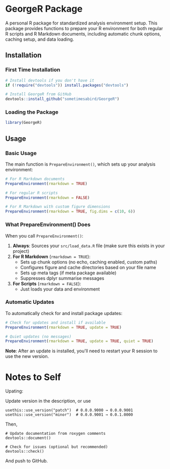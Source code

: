 # GeorgeR Package

A personal R package for standardized analysis environment setup. This package provides functions to prepare your R environment for both regular R scripts and R Markdown documents, including automatic chunk options, caching setup, and data loading.

## Installation

### First Time Installation

```r
# Install devtools if you don't have it
if (!require("devtools")) install.packages("devtools")

# Install GeorgeR from GitHub
devtools::install_github("sometimesabird/GeorgeR")
```

### Loading the Package

```r
library(GeorgeR)
```

## Usage

### Basic Usage

The main function is `PrepareEnvironment()`, which sets up your analysis environment:

```r
# For R Markdown documents
PrepareEnvironment(rmarkdown = TRUE)

# For regular R scripts
PrepareEnvironment(rmarkdown = FALSE)

# For R Markdown with custom figure dimensions
PrepareEnvironment(rmarkdown = TRUE, fig.dims = c(10, 6))
```

### What PrepareEnvironment() Does

When you call `PrepareEnvironment()`:

1. **Always**: Sources your `src/load_data.R` file (make sure this exists in your project)
2. **For R Markdown** (`rmarkdown = TRUE`):
   - Sets up chunk options (no echo, caching enabled, custom paths)
   - Configures figure and cache directories based on your file name
   - Sets up meta tags (if meta package available)
   - Suppresses dplyr summarise messages
3. **For Scripts** (`rmarkdown = FALSE`):
   - Just loads your data and environment

### Automatic Updates

To automatically check for and install package updates:

```r
# Check for updates and install if available
PrepareEnvironment(rmarkdown = TRUE, update = TRUE)

# Quiet updates (no messages)
PrepareEnvironment(rmarkdown = TRUE, update = TRUE, quiet = TRUE)
```

**Note**: After an update is installed, you'll need to restart your R session to use the new version.


# Notes to Self

Upating:

Update version in the description, or use

```
usethis::use_version("patch")  # 0.0.0.9000 → 0.0.0.9001
usethis::use_version("minor")  # 0.0.0.9001 → 0.0.1.0000
```

Then,
```
# Update documentation from roxygen comments
devtools::document()

# Check for issues (optional but recommended)
devtools::check()
```

And push to GitHub.
